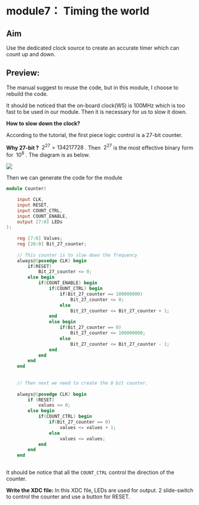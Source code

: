 # module7： Timing the world

## Aim

Use the dedicated clock source to create an accurate timer which can count up and down.

## Preview:

The manual suggest to reuse the code, but in this module, I choose to rebuild the code.

It should be noticed that the on-board clock(W5) is 100MHz which is too fast to be used in our module. Then it is necessary for us to slow it down.

**How to slow down the clock?**

According to the tutorial, the first piece logic control is a 27-bit counter.

**Why 27-bit ?** $\ 2^{27} = 134217728$ . Then $\ 2^{27}$ is the most effective binary form for $\ 10^{8}$ . The diagram is as below.

![](https://github.com/taleman1997/Digital_lab_3/blob/master/Review_digit_lab_/graph/13.pngng)

Then we can generate the code for the module

```verilog
module Counter(

    input CLK,
    input RESET,
    input COUNT_CTRL,
    input COUNT_ENABLE,
    output [7:0] LEDs
);
    
    reg [7:0] Values;
    reg [26:0] Bit_27_counter;
    
    // This counter is to slow down the frequency
    always@(posedge CLK) begin
        if(RESET)
            Bit_27_counter <= 0;
        else begin
            if(COUNT_ENABLE) begin
                if(COUNT_CTRL) begin
                    if(Bit_27_counter == 100000000)
                        Bit_27_counter <= 0;
                    else
                        Bit_27_counter <= Bit_27_counter + 1;
                end
                else begin
                    if(Bit_27_counter == 0)
                        Bit_27_counter <= 100000000;
                    else 
                        Bit_27_counter <= Bit_27_counter - 1;
                end
            end
        end
    end
    
    
    // Then next we need to create the 8 bit counter.
    
    always@(posedge CLK) begin
        if (RESET)
            values <= 0;
        else begin
            if(COUNT_CTRL) begin
                if(Bit_27_counter == 0)
                    values <= values + 1;
                else 
                    values <= values;
            end
        end
    end
    
```

It should be notice that all the `COUNT_CTRL` control the direction of the counter.

**Write the XDC file:** In this XDC file, LEDs are used for output. 2 slide-switch to control the counter and use a button for RESET.
